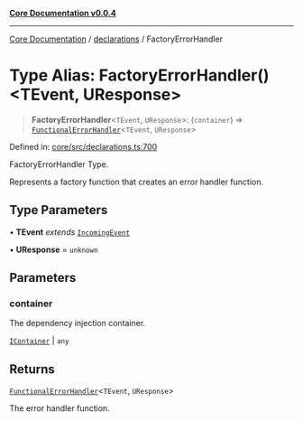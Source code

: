 [**Core Documentation v0.0.4**](../../README.md)

***

[Core Documentation](../../modules.md) / [declarations](../README.md) / FactoryErrorHandler

# Type Alias: FactoryErrorHandler()\<TEvent, UResponse\>

> **FactoryErrorHandler**\<`TEvent`, `UResponse`\>: (`container`) => [`FunctionalErrorHandler`](FunctionalErrorHandler.md)\<`TEvent`, `UResponse`\>

Defined in: [core/src/declarations.ts:700](https://github.com/stonemjs/core/blob/4b1b931e44a5db2600109fa7ae2a8b532ed77730/src/declarations.ts#L700)

FactoryErrorHandler Type.

Represents a factory function that creates an error handler function.

## Type Parameters

• **TEvent** *extends* [`IncomingEvent`](../../events/IncomingEvent/classes/IncomingEvent.md)

• **UResponse** = `unknown`

## Parameters

### container

The dependency injection container.

[`IContainer`](IContainer.md) | `any`

## Returns

[`FunctionalErrorHandler`](FunctionalErrorHandler.md)\<`TEvent`, `UResponse`\>

The error handler function.
